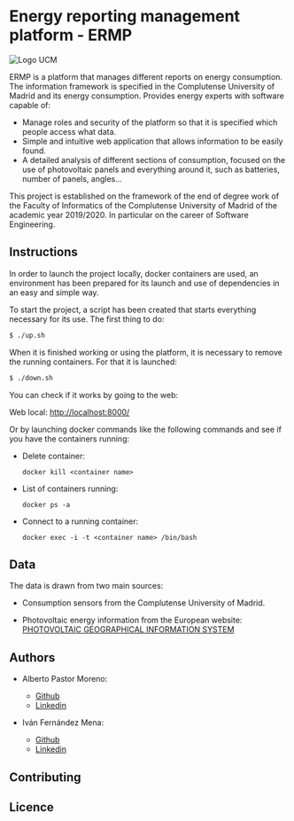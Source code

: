 # Energy reporting management platform - ERMP

![Logo UCM](https://www.ucm.es/data/cont/docs/60-2018-03-15-LogoBibliotecaucm.png)


ERMP is a platform that manages different reports on energy consumption. The information framework is specified in the Complutense University of Madrid and its energy consumption. Provides energy experts with software capable of:

- Manage roles and security of the platform so that it is specified which people access what data.
- Simple and intuitive web application that allows information to be easily found.
- A detailed analysis of different sections of consumption, focused on the use of photovoltaic panels and everything around it, such as batteries, number of panels, angles...

This project is established on the framework of the end of degree work of the Faculty of Informatics of the Complutense University of Madrid of the academic year 2019/2020. In particular on the career of Software Engineering.

## Instructions

In order to launch the project locally, docker containers are used, an environment has been prepared for its launch and use of dependencies in an easy and simple way.

To start the project, a script has been created that starts everything necessary for its use. The first thing to do:

``` bash
$ ./up.sh
```

When it is finished working or using the platform, it is necessary to remove the running containers. For that it is launched:

``` bash
$ ./down.sh
```

You can check if it works by going to the web:

Web local: [http://localhost:8000/](http://localhost:8000/)

Or by launching docker commands like the following commands and see if you have the containers running:

- Delete container:
    ```
    docker kill <container name>
    ```

- List of containers running:
    ```
    docker ps -a
    ```

- Connect to a running container:
    ```
    docker exec -i -t <container name> /bin/bash
    ```

## Data

The data is drawn from two main sources:

- Consumption sensors from the Complutense University of Madrid.

- Photovoltaic energy information from the European website: [PHOTOVOLTAIC GEOGRAPHICAL INFORMATION SYSTEM](https://re.jrc.ec.europa.eu/pvg_tools/en/tools.html)

## Authors

- Alberto Pastor Moreno:
    - [Github](https://github.com/albertopastormr)
    - [Linkedin](https://www.linkedin.com/in/albertopastormr/)

- Iván Fernández Mena:
    - [Github](https://github.com/ivanfermena)
    - [Linkedin](https://www.linkedin.com/in/ivanfermena/)

## Contributing

## Licence